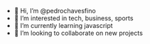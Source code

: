 - 👋 Hi, I’m @pedrochavesfino
- 👀 I’m interested in tech, business, sports
- 🌱 I’m currently learning javascript
- 💞️ I’m looking to collaborate on new projects


<!---
pedrochavesfino/pedrochavesfino is a ✨ special ✨ repository because its `README.md` (this file) appears on your GitHub profile.
You can click the Preview link to take a look at your changes.
--->
